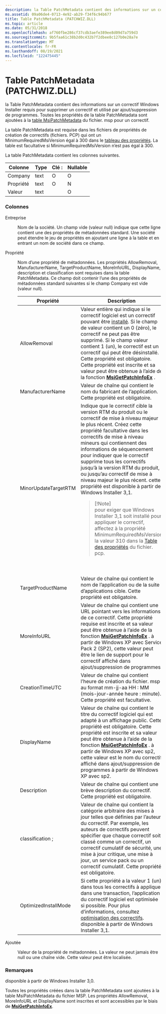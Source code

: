 ```yaml
---
description: la Table PatchMetadata contient des informations sur un correctif Windows Installer requis pour supprimer un correctif et utilisé par ajout/suppression de programmes.
ms.assetid: 09a06de4-0713-4e92-ab29-f34f6c94b677
title: Table PatchMetadata (PATCHWIZ.DLL)
ms.topic: article
ms.date: 05/31/2018
ms.openlocfilehash: af760fbe286cf37cdb3aefe389ee8d09d7a759d3
ms.sourcegitcommit: 9b5faa61c38b2d0c432b7f2dbee8c127b0e28a7e
ms.translationtype: MT
ms.contentlocale: fr-FR
ms.lasthandoff: 08/19/2021
ms.locfileid: "122475445"
---
```

# <a name="patchmetadata-table-patchwizdll"></a>Table PatchMetadata (PATCHWIZ.DLL)

la Table PatchMetadata contient des informations sur un correctif Windows Installer requis pour supprimer un correctif et utilisé par ajout/suppression de programmes. Toutes les propriétés de la table PatchMetadata sont ajoutées à la [table MsiPatchMetadata](msipatchmetadata-table.md) du fichier. msp pour un correctif.

La table PatchMetadata est requise dans les fichiers de propriétés de création de correctifs (fichiers. PCP) qui ont un MinimumRequiredMsiVersion égal à 300 dans le [tableau des propriétés](properties-table-patchwiz-dll-.md). La table est facultative si MinimumRequiredMsiVersion n’est pas égal à 300.

La table PatchMetadata contient les colonnes suivantes.



| Colonne   | Type | Clé : | Nullable |
|----------|------|-----|----------|
| Company  | text | O   | O        |
| Propriété | text | O   | N        |
| Valeur    | text |     | O        |



 

### <a name="columns"></a>Colonnes

<dl> <dt>

<span id="Company"></span><span id="company"></span><span id="COMPANY"></span>Entreprise
</dt> <dd>

Nom de la société. Un champ vide (valeur null) indique que cette ligne contient une des propriétés de métadonnées standard. Une société peut étendre le jeu de propriétés en ajoutant une ligne à la table et en entrant un nom de société dans ce champ.

</dd> <dt>

<span id="Property"></span><span id="property"></span><span id="PROPERTY"></span>Propriété
</dt> <dd>

Nom d’une propriété de métadonnées. Les propriétés AllowRemoval, ManufacturerName, TargetProductName, MoreInfoURL, DisplayName, description et classification sont requises dans la table PatchMetadata. Ce champ doit contenir l’une des propriétés de métadonnées standard suivantes si le champ Company est vide (valeur null).




| Propriété | Description | 
|----------|-------------|
| AllowRemoval | Valeur entière qui indique si le correctif logiciel est un correctif pouvant être <a href="uninstallable-patches.md">installé</a>. Si le champ de valeur contient un 0 (zéro), le correctif ne peut pas être supprimé. Si le champ valeur contient 1 (un), le correctif est un correctif qui peut être désinstallé. Cette propriété est obligatoire. Cette propriété est inscrite et sa valeur peut être obtenue à l’aide de la fonction <a href="/windows/desktop/api/Msi/nf-msi-msigetpatchinfoexa"><strong>MsiGetPatchInfoEx</strong></a> .<br /> | 
| ManufacturerName | Valeur de chaîne qui contient le nom du fabricant de l’application. Cette propriété est obligatoire. | 
| MinorUpdateTargetRTM | Indique que le correctif cible la version RTM du produit ou le correctif de mise à niveau majeur le plus récent. Créez cette propriété facultative dans les correctifs de mise à niveau mineurs qui contiennent des informations de séquencement pour indiquer que le correctif supprime tous les correctifs jusqu’à la version RTM du produit, ou jusqu’au correctif de mise à niveau majeur le plus récent. cette propriété est disponible à partir de Windows Installer 3,1.<blockquote>[!Note]<br />pour exiger que Windows Installer 3,1 soit installé pour appliquer le correctif, affectez à la propriété MinimumRequiredMsiVersion la valeur 310 dans la <a href="properties-table-patchwiz-dll-.md">Table des propriétés</a> du fichier. pcp.</blockquote><br /><br /> | 
| TargetProductName | Valeur de chaîne qui contient le nom de l’application ou de la suite d’applications cible. Cette propriété est obligatoire. | 
| MoreInfoURL | Valeur de chaîne qui contient une URL pointant vers les informations de ce correctif. Cette propriété requise est inscrite et sa valeur peut être obtenue à l’aide de la fonction <a href="/windows/desktop/api/Msi/nf-msi-msigetpatchinfoexa"><strong>MsiGetPatchInfoEx</strong></a> . à partir de Windows XP avec Service Pack 2 (SP2), cette valeur peut être le lien de support pour le correctif affiché dans ajout/suppression de programmes.<br /> | 
| CreationTimeUTC | Valeur de chaîne qui contient l’heure de création du fichier. msp au format mm-jj-aa HH : MM (mois-jour-année heure : minute). Cette propriété est facultative. | 
| DisplayName | Valeur de chaîne qui contient le titre du correctif logiciel qui est adapté à un affichage public. Cette propriété est obligatoire. Cette propriété est inscrite et sa valeur peut être obtenue à l’aide de la fonction <a href="/windows/desktop/api/Msi/nf-msi-msigetpatchinfoexa"><strong>MsiGetPatchInfoEx</strong></a> . à partir de Windows XP avec sp2, cette valeur est le nom du correctif affiché dans ajout/suppression de programmes à partir de Windows XP avec sp2.<br /> | 
| Description | Valeur de chaîne qui contient une brève description du correctif. Cette propriété est obligatoire. | 
| classification ; | Valeur de chaîne qui contient la catégorie arbitraire des mises à jour telles que définies par l’auteur du correctif. Par exemple, les auteurs de correctifs peuvent spécifier que chaque correctif soit classé comme un correctif, un correctif cumulatif de sécurité, une mise à jour critique, une mise à jour, un service pack ou un correctif cumulatif. Cette propriété est obligatoire. | 
| OptimizedInstallMode | Si cette propriété a la valeur 1 (un) dans tous les correctifs à appliquer dans une transaction, l’application du correctif logiciel est optimisée si possible. Pour plus d’informations, consultez <a href="patch-optimization.md">optimisation des correctifs</a>. disponible à partir de Windows Installer 3,1. | 




 

</dd> <dt>

<span id="Value"></span><span id="value"></span><span id="VALUE"></span>Ajoutée
</dt> <dd>

Valeur de la propriété de métadonnées. La valeur ne peut jamais être null ou une chaîne vide. Cette valeur peut être localisée.

</dd> </dl>

### <a name="remarks"></a>Remarques

disponible à partir de Windows Installer 3,0.

Toutes les propriétés créées dans la table PatchMetadata sont ajoutées à la table MsiPatchMetadata du fichier MSP. Les propriétés AllowRemoval, MoreInfoURL et DisplayName sont inscrites et sont accessibles par le biais de [**MsiGetPatchInfoEx**](/windows/desktop/api/Msi/nf-msi-msigetpatchinfoexa).

 

 




